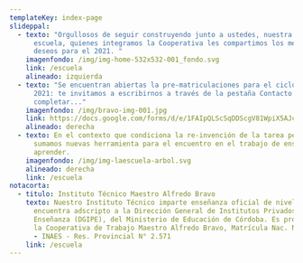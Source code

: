 ```yaml
---
templateKey: index-page
slideppal:
  - texto: "Orgullosos de seguir construyendo junto a ustedes, nuestra hermosa
      escuela, quienes integramos la Cooperativa les compartimos los mejores
      deseos para el 2021. "
    imagenfondo: /img/img-home-532x532-001_fondo.svg
    link: /escuela
    alineado: izquierda
  - texto: "Se encuentran abiertas la pre-matriculaciones para el ciclo lectivo
      2021: te invitamos a escribirnos a través de la pestaña Contacto y a
      completar..."
    imagenfondo: /img/bravo-img-001.jpg
    link: https://docs.google.com/forms/d/e/1FAIpQLScSqDDScgV81WpiX5AJc5hkqHLe2H-0SiaLyO_Xg-b8AmE2hA/viewform
    alineado: derecha
  - texto: En el contexto que condiciona la re-invención de la tarea pedagógica,
      sumamos nuevas herramienta para el encuentro en el trabajo de enseñar y
      aprender.
    imagenfondo: /img/img-laescuela-arbol.svg
    alineado: derecha
    link: /escuela
notacorta:
  - titulo: Instituto Técnico Maestro Alfredo Bravo
    texto: Nuestro Instituto Técnico imparte enseñanza oficial de nivel medio y se
      encuentra adscripto a la Dirección General de Institutos Privados de
      Enseñanza (DGIPE), del Ministerio de Educación de Córdoba. Es propiedad de
      la Cooperativa de Trabajo Maestro Alfredo Bravo, Matrícula Nac. N° 26.534
      - INAES - Res. Provincial N° 2.571
    link: /escuela
---
```

